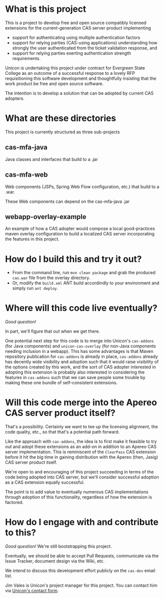 # What is this project

This is a project to develop free and open source compatibly licensed extensions for the current-generation CAS server product implementing
* support for authenticating using multiple authentication factors
* support for relying parties (CAS-using applications) understanding how strongly the user authenticated from the ticket validation response, and
* support for relying parties exerting authentication strength requirements.

Unicon is undertaking this project under contract for Evergreen State College as an outcome of a successful response to a lovely RFP requisitioning this software development and thoughtfully insisting that the work product be free and open source software.

The intention is to develop a solution that can be adopted by current CAS adopters.

# What are these directories

This project is currently structured as three sub-projects

## cas-mfa-java

Java classes and interfaces that build to a .jar

## cas-mfa-web

Web components (JSPs, Spring Web Flow configuration, etc.) that build to a .war.

These Web components can depend on the cas-mfa-java .jar

## webapp-overlay-example

An example of how a CAS adopter would compose a local good-practices maven overlay configuration to build a localized CAS server incorporating the features in this project.


# How do I build this and try it out?

* From the command line, run `mvn clean package` and grab the produced `cas.war` file from the overlay directory.
* Or, modify the `build.xml` ANT build accordindly to your environment and simply run `ant deploy`.


# Where will this code live eventually?

*Good question!*  

In part, we'll figure that out when we get there.

One potential next step for this code is to merge into Unicon's `cas-addons` (for Java components) and `unicon-cas-overlay` (for non-Java components needing inclusion in a webapp).  This has some advantages is that Maven repository publication for `cas-addons` is already in place, `cas-addons` already has decently wide visibility and adoption such that it would raise visibility of the options created by this work, and the sort of CAS adopter interested in adopting this extension is probably also interested in considering the features in `cas-addons` such that we can save people some trouble by making these one bundle of self-consistent extensions.

# Will this code merge into the Apereo CAS server product itself?

That's a possibility.  Certainly we want to tee up the licensing alignment, the code quality, etc., so that that's a potential path forward.

Like the approach with `cas-addons`, the idea is to first make it feasible to try out and adopt these extensions as an add-on in addition to an Apereo CAS server implementation.  This is reminiscent of the `ClearPass` CAS extension before it hit the big time in gaining distribution with the Apereo (then, Jasig) CAS server product itself.

We're open to and encouraging of this project succeeding in terms of the code being adopted into CAS server, but we'll consider successful adoption as a CAS extension equally successful.

The point is to add value to eventually numerous CAS implementations through adoption of this functionality, regardless of how the extension is factored.


# How do I engage with and contribute to this?

*Good question!*  We're still bootstrapping this project.  

Eventually, we should be able to accept Pull Requests, communicate via the Issue Tracker, document design via the Wiki, etc.

We intend to discuss this development effort publicly on the `cas-dev` email list.

Jim Vales is Unicon's project manager for this project.  You can contact him via [Unicon's contact form](http://www.unicon.net/contact).


